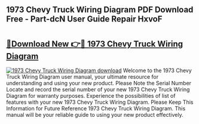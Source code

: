 ## 1973 Chevy Truck Wiring Diagram PDF Download Free - Part-dcN User Guide Repair HxvoF

# <h2><a href="http://dfmevuy.blite.top/?on=1973+Chevy+Truck+Wiring+Diagram">🔗Download New 👉🔴 1973 Chevy Truck Wiring Diagram</a></h2>

[![1973 Chevy Truck Wiring Diagram download](https://i.imgur.com/lujVjoI.png)](http://dfmevuy.blite.top/?on=1973+Chevy+Truck+Wiring+Diagram)
Welcome to the 1973 Chevy Truck Wiring Diagram user manual, your ultimate resource for understanding and using your new product. Please Note the Serial Number Locate and record the serial number of your new 1973 Chevy Truck Wiring Diagram for warranty purposes. Experience the possibilities of list of features with your new 1973 Chevy Truck Wiring Diagram. Please Keep This Information for Future Reference 1973 Chevy Truck Wiring Diagram. This manual will be your reliable guide to using your new product effectively.
